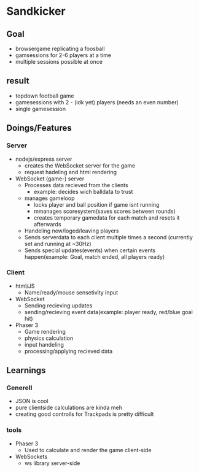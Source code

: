 # Sandkicker

## Goal
- browsergame replicating a foosball
- gamsessions for 2-6 players at a time
- multiple sessions possible at once

## result
- topdown football game
- gamesessions with 2 - (idk yet) players (needs an even number)
- single gamesession

## Doings/Features

### Server
- nodejs/express server
    - creates the WebSocket server for the game
    - request hadeling and html rendering
- WebSocket (game-) server
    - Processes data recieved from the clients
        - example: decides wich balldata to trust
    - manages gameloop
        - locks player and ball position if game isnt running
        - mmanages scoresystem(saves scores between rounds)
        - creates temporary gamedata for each match and resets it afterwards
    - Handeling new/loged/leaving players
    - Sends serverdata to each client multiple times a second (currently set and running at ~30Hz)
    - Sends special updates(events) when certain events happen(example: Goal, match ended, all players ready)

### Client
- html/JS
    - Name/ready/mouse sensetivity input
- WebSocket
    - Sending recieving updates
    - sending/recieving event data(example: player ready, red/blue goal hit)
- Phaser 3
    - Game rendering
    - physics calculation
    - input handeling
    - processing/applying recieved data

## Learnings

### Generell
- JSON is cool
- pure clientside calculations are kinda meh
- creating good controlls for Trackpads is pretty difficult

### tools
- Phaser 3
    - Used to calculate and render the game client-side
- WebSockets
    - ws library server-side